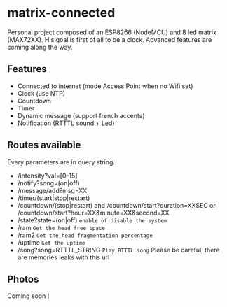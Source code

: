 # matrix-connected

Personal project composed of an ESP8266 (NodeMCU) and 8 led matrix (MAX72XX).
His goal is first of all to be a clock. Advanced features are coming along the way.

## Features

- Connected to internet (mode Access Point when no Wifi set)
- Clock (use NTP)
- Countdown
- Timer
- Dynamic message (support french accents)
- Notification (RTTTL sound + Led)

## Routes available

Every parameters are in query string.

- /intensity?val=[0-15]
- /notify?song=(on|off)
- /message/add?msg=XX
- /timer/(start|stop|restart)
- /countdown/(stop|restart) and /countdown/start?duration=XXSEC or /countdown/start?hour=XX&minute=XX&second=XX
- /state?state=(on|off) `enable of disable the system`
- /ram `Get the head free space`
- /ram2 `Get the head fragmentation percentage`
- /uptime `Get the uptime`
- /song?song=RTTTL_STRING `Play RTTTL song` Please be careful, there are memories leaks with this url

## Photos

Coming soon !
